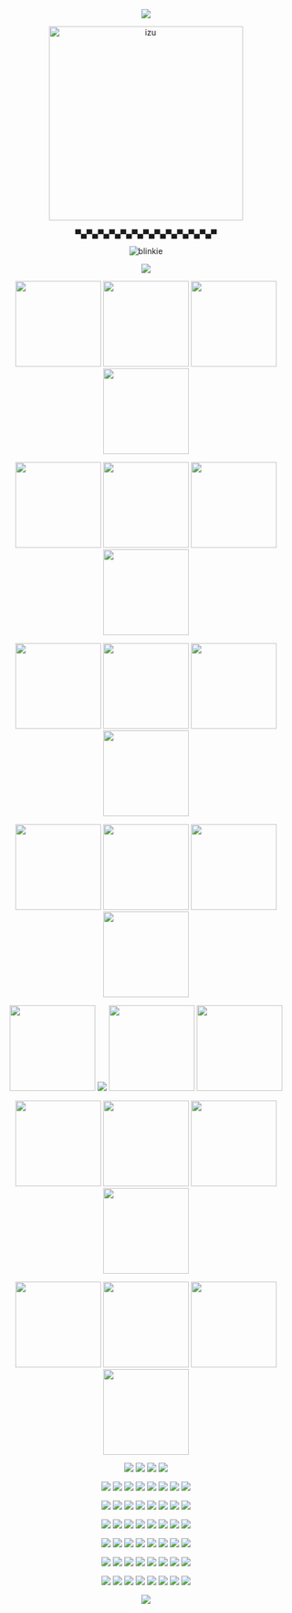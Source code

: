 <p align="center">
    <img width="" src="https://images-wixmp-ed30a86b8c4ca887773594c2.wixmp.com/f/9c3e2b5f-fd8a-4fab-9442-21db53a8af6b/d6ekdb0-e41eb85f-0870-4987-9a58-cc438907a0d0.png?token=eyJ0eXAiOiJKV1QiLCJhbGciOiJIUzI1NiJ9.eyJzdWIiOiJ1cm46YXBwOjdlMGQxODg5ODIyNjQzNzNhNWYwZDQxNWVhMGQyNmUwIiwiaXNzIjoidXJuOmFwcDo3ZTBkMTg4OTgyMjY0MzczYTVmMGQ0MTVlYTBkMjZlMCIsIm9iaiI6W1t7InBhdGgiOiJcL2ZcLzljM2UyYjVmLWZkOGEtNGZhYi05NDQyLTIxZGI1M2E4YWY2YlwvZDZla2RiMC1lNDFlYjg1Zi0wODcwLTQ5ODctOWE1OC1jYzQzODkwN2EwZDAucG5nIn1dXSwiYXVkIjpbInVybjpzZXJ2aWNlOmZpbGUuZG93bmxvYWQiXX0.l5jyaU5sDUd1oIe0GFwmcGtdJ-o3qldjRejYLUIYY1M">
</p>
<p align="center">
    <img width="340" src="https://images-wixmp-ed30a86b8c4ca887773594c2.wixmp.com/f/71fbb00b-be92-4757-8791-0aaae3cc055d/deg64ph-f155d651-3b00-41e2-94c1-778c30fe4e84.png?token=eyJ0eXAiOiJKV1QiLCJhbGciOiJIUzI1NiJ9.eyJzdWIiOiJ1cm46YXBwOjdlMGQxODg5ODIyNjQzNzNhNWYwZDQxNWVhMGQyNmUwIiwiaXNzIjoidXJuOmFwcDo3ZTBkMTg4OTgyMjY0MzczYTVmMGQ0MTVlYTBkMjZlMCIsIm9iaiI6W1t7InBhdGgiOiJcL2ZcLzcxZmJiMDBiLWJlOTItNDc1Ny04NzkxLTBhYWFlM2NjMDU1ZFwvZGVnNjRwaC1mMTU1ZDY1MS0zYjAwLTQxZTItOTRjMS03NzhjMzBmZTRlODQucG5nIn1dXSwiYXVkIjpbInVybjpzZXJ2aWNlOmZpbGUuZG93bmxvYWQiXX0.cenibuaHcnEn1QyqGCKR84BPrfkkSe-2Hr8Ylll-PYk" alt="izu">
</p>
<p align="center">
 ▀▄▀▄▀▄▀▄▀▄▀▄▀▄▀▄▀▄▀▄▀▄▀▄▀
 </p>
<p align="center">
    <img width="" src="https://images-wixmp-ed30a86b8c4ca887773594c2.wixmp.com/f/65c61b78-1886-4f6e-bf9d-c1e26cdde70a/dd9wyyd-cbad0978-c2ea-4f57-8eb9-9e3e4472ad6d.gif?token=eyJ0eXAiOiJKV1QiLCJhbGciOiJIUzI1NiJ9.eyJzdWIiOiJ1cm46YXBwOjdlMGQxODg5ODIyNjQzNzNhNWYwZDQxNWVhMGQyNmUwIiwiaXNzIjoidXJuOmFwcDo3ZTBkMTg4OTgyMjY0MzczYTVmMGQ0MTVlYTBkMjZlMCIsIm9iaiI6W1t7InBhdGgiOiJcL2ZcLzY1YzYxYjc4LTE4ODYtNGY2ZS1iZjlkLWMxZTI2Y2RkZTcwYVwvZGQ5d3l5ZC1jYmFkMDk3OC1jMmVhLTRmNTctOGViOS05ZTNlNDQ3MmFkNmQuZ2lmIn1dXSwiYXVkIjpbInVybjpzZXJ2aWNlOmZpbGUuZG93bmxvYWQiXX0.VXv0d1e0uRUfuZ0G2p5e-kV4TzasuQvAqr9vMHkrhOc" alt="blinkie">
</p>
<p align="center">
    <img width="" src="https://images-wixmp-ed30a86b8c4ca887773594c2.wixmp.com/f/453a0a7f-bdb5-4f8e-8c33-65eadea41b0b/dbhkko7-01ce5f4a-1231-4ea4-a2b4-1bcfb77c84ac.gif?token=eyJ0eXAiOiJKV1QiLCJhbGciOiJIUzI1NiJ9.eyJpc3MiOiJ1cm46YXBwOjdlMGQxODg5ODIyNjQzNzNhNWYwZDQxNWVhMGQyNmUwIiwic3ViIjoidXJuOmFwcDo3ZTBkMTg4OTgyMjY0MzczYTVmMGQ0MTVlYTBkMjZlMCIsImF1ZCI6WyJ1cm46c2VydmljZTpmaWxlLmRvd25sb2FkIl0sIm9iaiI6W1t7InBhdGgiOiIvZi80NTNhMGE3Zi1iZGI1LTRmOGUtOGMzMy02NWVhZGVhNDFiMGIvZGJoa2tvNy0wMWNlNWY0YS0xMjMxLTRlYTQtYTJiNC0xYmNmYjc3Yzg0YWMuZ2lmIn1dXX0.h8s_BbobvUVLDxtHsXGcDmLPBaPR3QQcNhmETPJqJqI">
</p>
<p align="center">
    <img width="150" src="https://external-media.spacehey.net/media/sp9jZmMOHpU_lPbYtKg73ZverkW_TkA81k1iWMXEAOa0=/https://64.media.tumblr.com/b399b308630e261afdd0f489134618b4/0c467a53555948f8-4a/s250x400/f24ece03242a9c2e4924b734454ae5e7daf76589.gifv"> <img
width="150" src="https://external-media.spacehey.net/media/s_hNQdqNnRwky5GiSjUVgjTQVIdCesT2tF1zxZ8Jrxc0=/https://64.media.tumblr.com/98ed22f6aa19c597f6008d80e949b73a/cc0a9c08ab221bbf-4c/s250x400/81b4c9a852c82f14d737b5ce20c258201ea5d8a4.gifv">
    <img width="150" src="https://gifcity.carrd.co/assets/images/gallery23/d2798764.gif?v=26dffab5">
    <img width="150" src="https://gifcity.carrd.co/assets/images/gallery23/95fa12b0.gif?v=26dffab5">
</p>
<p align="center">
    <img width="150" src="https://gifcity.carrd.co/assets/images/gallery21/dd08a950.gif?v=26dffab5"> <img width="150" src="https://gifcity.carrd.co/assets/images/gallery190/01de4111.gif?v=26dffab5">
    <img width="150" src="https://gifcity.carrd.co/assets/images/gallery14/9abd604f.gif?v=26dffab5">
    <img width="150" src="https://gifcity.carrd.co/assets/images/gallery17/a4665e14.gif?v=26dffab5">
</p>
<p align="center">
    <img width="150" src="https://gifcity.carrd.co/assets/images/gallery20/d9c6c78a.gif?v=26dffab5"> <img width="150" src="https://external-media.spacehey.net/media/swBNlD1_vNSBBNtxJC2ro11o_faFkeDvVSkBpbdbYnGs=/https://emocowboy.neocities.org/home/graphics/blinkies/killsyou.gif">
    <img width="150" src="https://gifcity.carrd.co/assets/images/gallery20/c7e9a924.gif?v=26dffab5">
    <img width="150" src="https://gifcity.carrd.co/assets/images/gallery14/a66d9c92.gif?v=26dffab5">
</p>
<p align="center">
    <img width="150" src="https://gifcity.carrd.co/assets/images/gallery14/c82ccf24.gif?v=26dffab5"> <img width="150" src="https://gifcity.carrd.co/assets/images/gallery17/d7b4a95c.gif?v=26dffab5">
    <img width="150" src="https://external-media.spacehey.net/media/s7wmSgyFrYgQEoAgHVoLu19fQVx9NlgPz29xq6cza-n4=/https://64.media.tumblr.com/6128568fbf501ab396beef09fb63d72b/1a51f3b586d6506c-23/s250x400/93815c32b3cdc0cbf546bbcc21e71313905ea916.gifv">
    <img width="150" src="https://blinki.es/blinkies/animal/horses-make-me-smile.gif">
</p>
<p align="center">
    <img width="150" src="https://collection.ju.mp/assets/images/gallery02/2fc6c9c3.gif?v=0236594d"> <img src="https://collection.ju.mp/assets/images/gallery09/7090ef99.gif?v=0236594d">
    <img width="150" src="https://external-media.spacehey.net/media/sh94FJnksg1udVtGtv1ahKkCsygux7nLjVeNNt1t5aFI=/https://emocowboy.neocities.org/home/graphics/blinkies/poppunklover.gif">
    <img width="150" src="https://media.tenor.com/MMNWAy_roJwAAAAM/lgbtqia-blinkie.gif">
</p>
<p align="center">
    <img width="150" src="https://external-media.spacehey.net/media/saNRn_xCjCCHTW5zIDBvfEkj84ur1RyXQydR-hfGkiP0=/https://emocowboy.neocities.org/home/graphics/blinkies/dvdcrazy.gif"> <img width="150" src="https://gifcity.carrd.co/assets/images/gallery21/2edf8f81.gif?v=26dffab5">
    <img width="150" src="https://external-media.spacehey.net/media/sSOfWl9jjwZChDIjspuhqTCa9RovQ00HklMzTBGyW8-4=/https://emocowboy.neocities.org/home/graphics/blinkies/antisocial.gif">
    <img width="150" src="https://plasticdino.neocities.org/blinkie/bitten.gif">
</p>
<p align="center">
    <img width="150" src="https://external-media.spacehey.net/media/sha2BRSGSV600NRn4N7I3mUtnjWnJ4kWpPnnuWQev5r8=/https://64.media.tumblr.com/f8ea906bb33a996fa1f05fa0f93cd081/d56c245a3d5af36d-3b/s640x960/c54308971930983a5c26529ba982205fe72d7b83.gifv"> <img width="150" src="https://external-media.spacehey.net/media/spgmlHuBggB0v3GNz3xkyE2rJXql471tVXiB1g_uE6O8=/https://64.media.tumblr.com/b2a7e557ede0152b4e3474c9e8a64258/0b03cbf48f56038c-d2/s250x400/b89cdc0d69112cca326e13b6c6e027ef8d547efa.gif">
    <img width="150" src="https://adriansblinkiecollection.neocities.org/e31.gif">
    <img width="150" src="https://adriansblinkiecollection.neocities.org/e12.gif">
</p>

<p align="center">
    <img width="" src="https://images-wixmp-ed30a86b8c4ca887773594c2.wixmp.com/f/b79f1b32-da03-40e5-80de-10584aeb92f2/dbi0vut-ae2be18c-76af-43ea-b5e4-4360203a86f1.gif?token=eyJ0eXAiOiJKV1QiLCJhbGciOiJIUzI1NiJ9.eyJzdWIiOiJ1cm46YXBwOjdlMGQxODg5ODIyNjQzNzNhNWYwZDQxNWVhMGQyNmUwIiwiaXNzIjoidXJuOmFwcDo3ZTBkMTg4OTgyMjY0MzczYTVmMGQ0MTVlYTBkMjZlMCIsIm9iaiI6W1t7InBhdGgiOiJcL2ZcL2I3OWYxYjMyLWRhMDMtNDBlNS04MGRlLTEwNTg0YWViOTJmMlwvZGJpMHZ1dC1hZTJiZTE4Yy03NmFmLTQzZWEtYjVlNC00MzYwMjAzYTg2ZjEuZ2lmIn1dXSwiYXVkIjpbInVybjpzZXJ2aWNlOmZpbGUuZG93bmxvYWQiXX0.KsiRmBnnTts5aL1inmLrcF1wkrHVxtRCQ2d777Qg4L0"> <img width="" src="https://images-wixmp-ed30a86b8c4ca887773594c2.wixmp.com/f/98872525-de9f-48a2-a612-1d805a3b78f3/dbs77ta-6956a83b-bdb7-4b3a-8409-da7a4665590d.gif?token=eyJ0eXAiOiJKV1QiLCJhbGciOiJIUzI1NiJ9.eyJzdWIiOiJ1cm46YXBwOjdlMGQxODg5ODIyNjQzNzNhNWYwZDQxNWVhMGQyNmUwIiwiaXNzIjoidXJuOmFwcDo3ZTBkMTg4OTgyMjY0MzczYTVmMGQ0MTVlYTBkMjZlMCIsIm9iaiI6W1t7InBhdGgiOiJcL2ZcLzk4ODcyNTI1LWRlOWYtNDhhMi1hNjEyLTFkODA1YTNiNzhmM1wvZGJzNzd0YS02OTU2YTgzYi1iZGI3LTRiM2EtODQwOS1kYTdhNDY2NTU5MGQuZ2lmIn1dXSwiYXVkIjpbInVybjpzZXJ2aWNlOmZpbGUuZG93bmxvYWQiXX0.0t9E_KMKr9PNY5Fg2dBF8A5bnnbg0XLvljsmbdOPsW8">
    <img width="" src="https://images-wixmp-ed30a86b8c4ca887773594c2.wixmp.com/f/10642ee4-cd9a-47d8-ac83-d2a0f3c15882/dalkd19-9dcd95b7-785f-42eb-8822-080ad62eaa9d.gif?token=eyJ0eXAiOiJKV1QiLCJhbGciOiJIUzI1NiJ9.eyJzdWIiOiJ1cm46YXBwOjdlMGQxODg5ODIyNjQzNzNhNWYwZDQxNWVhMGQyNmUwIiwiaXNzIjoidXJuOmFwcDo3ZTBkMTg4OTgyMjY0MzczYTVmMGQ0MTVlYTBkMjZlMCIsIm9iaiI6W1t7InBhdGgiOiJcL2ZcLzEwNjQyZWU0LWNkOWEtNDdkOC1hYzgzLWQyYTBmM2MxNTg4MlwvZGFsa2QxOS05ZGNkOTViNy03ODVmLTQyZWItODgyMi0wODBhZDYyZWFhOWQuZ2lmIn1dXSwiYXVkIjpbInVybjpzZXJ2aWNlOmZpbGUuZG93bmxvYWQiXX0.5g0ny56TArS5eaTcc-PLG7cNwdcbdHBMF65b9DZxDtI">
    <img width="" src="https://images-wixmp-ed30a86b8c4ca887773594c2.wixmp.com/f/c8268b29-51ba-484f-a0c6-4e35e8837eb0/dceyhny-f9d40134-799b-4783-9298-3692e296d989.gif?token=eyJ0eXAiOiJKV1QiLCJhbGciOiJIUzI1NiJ9.eyJzdWIiOiJ1cm46YXBwOjdlMGQxODg5ODIyNjQzNzNhNWYwZDQxNWVhMGQyNmUwIiwiaXNzIjoidXJuOmFwcDo3ZTBkMTg4OTgyMjY0MzczYTVmMGQ0MTVlYTBkMjZlMCIsIm9iaiI6W1t7InBhdGgiOiJcL2ZcL2M4MjY4YjI5LTUxYmEtNDg0Zi1hMGM2LTRlMzVlODgzN2ViMFwvZGNleWhueS1mOWQ0MDEzNC03OTliLTQ3ODMtOTI5OC0zNjkyZTI5NmQ5ODkuZ2lmIn1dXSwiYXVkIjpbInVybjpzZXJ2aWNlOmZpbGUuZG93bmxvYWQiXX0.xQa4WJ2By4T7ut-7M8xfRh3ucv-dsKVOz_oZoLNjJDo">
</p>
<p align="center">
    <img width="" src="https://images-wixmp-ed30a86b8c4ca887773594c2.wixmp.com/f/7c3556f3-fba5-4b16-a763-0f5de4089709/d7vvdxg-b2c449cd-8847-4dd2-8a25-ec4d1451f512.gif?token=eyJ0eXAiOiJKV1QiLCJhbGciOiJIUzI1NiJ9.eyJzdWIiOiJ1cm46YXBwOjdlMGQxODg5ODIyNjQzNzNhNWYwZDQxNWVhMGQyNmUwIiwiaXNzIjoidXJuOmFwcDo3ZTBkMTg4OTgyMjY0MzczYTVmMGQ0MTVlYTBkMjZlMCIsIm9iaiI6W1t7InBhdGgiOiJcL2ZcLzdjMzU1NmYzLWZiYTUtNGIxNi1hNzYzLTBmNWRlNDA4OTcwOVwvZDd2dmR4Zy1iMmM0NDljZC04ODQ3LTRkZDItOGEyNS1lYzRkMTQ1MWY1MTIuZ2lmIn1dXSwiYXVkIjpbInVybjpzZXJ2aWNlOmZpbGUuZG93bmxvYWQiXX0.gwSkiC9ShTZxe4OY3_5upg--7jGBBIkBBkz8ErcJggA"> <img width="" src="https://external-media.spacehey.net/media/sKHL-t8DWA0gTo9fO_qO_82mINF4EVyCO_pUU3qdm9QM=/https://64.media.tumblr.com/64560c5775aac823eee67b66f4095dc3/11991265bf6769a9-af/s100x200/c21651b263e1480da0e9b92cd01cf1eca2e033ca.gifv">
    <img width="" src="https://images-wixmp-ed30a86b8c4ca887773594c2.wixmp.com/f/aa4abaab-106d-4578-b5a3-71095a9463da/d2q4tka-1811dbeb-3986-42c9-8244-acaf735d7b50.gif?token=eyJ0eXAiOiJKV1QiLCJhbGciOiJIUzI1NiJ9.eyJzdWIiOiJ1cm46YXBwOjdlMGQxODg5ODIyNjQzNzNhNWYwZDQxNWVhMGQyNmUwIiwiaXNzIjoidXJuOmFwcDo3ZTBkMTg4OTgyMjY0MzczYTVmMGQ0MTVlYTBkMjZlMCIsIm9iaiI6W1t7InBhdGgiOiJcL2ZcL2FhNGFiYWFiLTEwNmQtNDU3OC1iNWEzLTcxMDk1YTk0NjNkYVwvZDJxNHRrYS0xODExZGJlYi0zOTg2LTQyYzktODI0NC1hY2FmNzM1ZDdiNTAuZ2lmIn1dXSwiYXVkIjpbInVybjpzZXJ2aWNlOmZpbGUuZG93bmxvYWQiXX0.nR40q62s_qjKl4p1GAQmfkEl7hBRO_YYQzCaH8UbMQI">
    <img width="" src="https://images-wixmp-ed30a86b8c4ca887773594c2.wixmp.com/f/bea6eabd-2cc8-418e-80ff-b9220ac57444/dfkc3ej-454d9f74-f5f5-4b0a-b285-172f55214358.gif?token=eyJ0eXAiOiJKV1QiLCJhbGciOiJIUzI1NiJ9.eyJzdWIiOiJ1cm46YXBwOjdlMGQxODg5ODIyNjQzNzNhNWYwZDQxNWVhMGQyNmUwIiwiaXNzIjoidXJuOmFwcDo3ZTBkMTg4OTgyMjY0MzczYTVmMGQ0MTVlYTBkMjZlMCIsIm9iaiI6W1t7InBhdGgiOiJcL2ZcL2JlYTZlYWJkLTJjYzgtNDE4ZS04MGZmLWI5MjIwYWM1NzQ0NFwvZGZrYzNlai00NTRkOWY3NC1mNWY1LTRiMGEtYjI4NS0xNzJmNTUyMTQzNTguZ2lmIn1dXSwiYXVkIjpbInVybjpzZXJ2aWNlOmZpbGUuZG93bmxvYWQiXX0.Lu_MroLYLoqE120a6XLMVlwocFE5JdRBdWvvcdMLFv8">
    <img width="" src="https://images-wixmp-ed30a86b8c4ca887773594c2.wixmp.com/f/a2e27211-7f97-43cf-ae6a-85c43407ed07/d429vjr-4f693cf4-c100-4bb2-9d16-fd1f118cfdbd.png?token=eyJ0eXAiOiJKV1QiLCJhbGciOiJIUzI1NiJ9.eyJzdWIiOiJ1cm46YXBwOjdlMGQxODg5ODIyNjQzNzNhNWYwZDQxNWVhMGQyNmUwIiwiaXNzIjoidXJuOmFwcDo3ZTBkMTg4OTgyMjY0MzczYTVmMGQ0MTVlYTBkMjZlMCIsIm9iaiI6W1t7InBhdGgiOiJcL2ZcL2EyZTI3MjExLTdmOTctNDNjZi1hZTZhLTg1YzQzNDA3ZWQwN1wvZDQyOXZqci00ZjY5M2NmNC1jMTAwLTRiYjItOWQxNi1mZDFmMTE4Y2ZkYmQucG5nIn1dXSwiYXVkIjpbInVybjpzZXJ2aWNlOmZpbGUuZG93bmxvYWQiXX0.9POn1MyEAzzuo058QEIPlRFNMz0LXhFOgmEwv1VUIbY"> <img width="" src="https://external-media.spacehey.net/media/sS4U-rwv6TeWap33jETPwj65dVRdxTnK91M3euLKs4Jw=/https://64.media.tumblr.com/35d0a6fd8dc041d0eb175a5a9158a54d/f507668980126f4a-93/s100x200/26ee6ec5b0da5299baa3b2263066a86049e8db89.pnj">
    <img width="" src="https://images-wixmp-ed30a86b8c4ca887773594c2.wixmp.com/f/23be11ba-fbce-4fc6-8af0-c8fbd7b3cebf/d35z2uw-a596d99b-89ff-4cee-a13e-25784c0832a9.png?token=eyJ0eXAiOiJKV1QiLCJhbGciOiJIUzI1NiJ9.eyJzdWIiOiJ1cm46YXBwOjdlMGQxODg5ODIyNjQzNzNhNWYwZDQxNWVhMGQyNmUwIiwiaXNzIjoidXJuOmFwcDo3ZTBkMTg4OTgyMjY0MzczYTVmMGQ0MTVlYTBkMjZlMCIsIm9iaiI6W1t7InBhdGgiOiJcL2ZcLzIzYmUxMWJhLWZiY2UtNGZjNi04YWYwLWM4ZmJkN2IzY2ViZlwvZDM1ejJ1dy1hNTk2ZDk5Yi04OWZmLTRjZWUtYTEzZS0yNTc4NGMwODMyYTkucG5nIn1dXSwiYXVkIjpbInVybjpzZXJ2aWNlOmZpbGUuZG93bmxvYWQiXX0.ozGhO14-LYQJNvTBaMPfJ_Ig245K571CpA_7PsgoTM0">
    <img width="" src="https://images-wixmp-ed30a86b8c4ca887773594c2.wixmp.com/f/86ab692e-1ece-4de1-9f61-29468dc6b2d0/d5obtiv-6c7dd52b-fb96-4237-89fc-a914ae12ffcc.png/v1/fill/w_101,h_57,q_80,strp/south_park_stick_of_truth_stamp_by_sh0ki_d5obtiv-fullview.jpg?token=eyJ0eXAiOiJKV1QiLCJhbGciOiJIUzI1NiJ9.eyJzdWIiOiJ1cm46YXBwOjdlMGQxODg5ODIyNjQzNzNhNWYwZDQxNWVhMGQyNmUwIiwiaXNzIjoidXJuOmFwcDo3ZTBkMTg4OTgyMjY0MzczYTVmMGQ0MTVlYTBkMjZlMCIsIm9iaiI6W1t7ImhlaWdodCI6Ijw9NTciLCJwYXRoIjoiXC9mXC84NmFiNjkyZS0xZWNlLTRkZTEtOWY2MS0yOTQ2OGRjNmIyZDBcL2Q1b2J0aXYtNmM3ZGQ1MmItZmI5Ni00MjM3LTg5ZmMtYTkxNGFlMTJmZmNjLnBuZyIsIndpZHRoIjoiPD0xMDEifV1dLCJhdWQiOlsidXJuOnNlcnZpY2U6aW1hZ2Uub3BlcmF0aW9ucyJdfQ.pJrRYwNPQFpRWYua3ac3bSJvlEelhK1EJ86hwoNhZvw">
</p>
<p align="center">
    <img width="" src="https://images-wixmp-ed30a86b8c4ca887773594c2.wixmp.com/f/dfb7607f-ce5e-425b-adc6-7e525bde6824/dcql3pf-2a74e322-7078-4f48-b7ea-a2733d921267.gif?token=eyJ0eXAiOiJKV1QiLCJhbGciOiJIUzI1NiJ9.eyJzdWIiOiJ1cm46YXBwOjdlMGQxODg5ODIyNjQzNzNhNWYwZDQxNWVhMGQyNmUwIiwiaXNzIjoidXJuOmFwcDo3ZTBkMTg4OTgyMjY0MzczYTVmMGQ0MTVlYTBkMjZlMCIsIm9iaiI6W1t7InBhdGgiOiJcL2ZcL2RmYjc2MDdmLWNlNWUtNDI1Yi1hZGM2LTdlNTI1YmRlNjgyNFwvZGNxbDNwZi0yYTc0ZTMyMi03MDc4LTRmNDgtYjdlYS1hMjczM2Q5MjEyNjcuZ2lmIn1dXSwiYXVkIjpbInVybjpzZXJ2aWNlOmZpbGUuZG93bmxvYWQiXX0.Crqw2wdvgeYPIowFs9AkL2tI5ax95i1lP7FqnI1D4Wo"> <img width="" src="https://images-wixmp-ed30a86b8c4ca887773594c2.wixmp.com/f/739c463a-177c-4dcb-beb4-77e6e50d29ef/ddg4vv0-2cf8cdf5-a577-4714-aa6c-15aff0cad184.png/v1/fill/w_99,h_57,q_80,strp/the_isle_love_stamp_by_dionette_ddg4vv0-fullview.jpg?token=eyJ0eXAiOiJKV1QiLCJhbGciOiJIUzI1NiJ9.eyJzdWIiOiJ1cm46YXBwOjdlMGQxODg5ODIyNjQzNzNhNWYwZDQxNWVhMGQyNmUwIiwiaXNzIjoidXJuOmFwcDo3ZTBkMTg4OTgyMjY0MzczYTVmMGQ0MTVlYTBkMjZlMCIsIm9iaiI6W1t7ImhlaWdodCI6Ijw9NTciLCJwYXRoIjoiXC9mXC83MzljNDYzYS0xNzdjLTRkY2ItYmViNC03N2U2ZTUwZDI5ZWZcL2RkZzR2djAtMmNmOGNkZjUtYTU3Ny00NzE0LWFhNmMtMTVhZmYwY2FkMTg0LnBuZyIsIndpZHRoIjoiPD05OSJ9XV0sImF1ZCI6WyJ1cm46c2VydmljZTppbWFnZS5vcGVyYXRpb25zIl19.17bPwbtyFRC9sVE_Z0hx-Tl1UwUSee6xY0eK0Wb-dAk">
    <img width="" src="https://images-wixmp-ed30a86b8c4ca887773594c2.wixmp.com/f/16c85c5d-5e0c-4930-a3af-a015ce6d2dcc/dd1v83r-575259a7-7f44-4a2b-b925-fefab9650df9.png?token=eyJ0eXAiOiJKV1QiLCJhbGciOiJIUzI1NiJ9.eyJzdWIiOiJ1cm46YXBwOjdlMGQxODg5ODIyNjQzNzNhNWYwZDQxNWVhMGQyNmUwIiwiaXNzIjoidXJuOmFwcDo3ZTBkMTg4OTgyMjY0MzczYTVmMGQ0MTVlYTBkMjZlMCIsIm9iaiI6W1t7InBhdGgiOiJcL2ZcLzE2Yzg1YzVkLTVlMGMtNDkzMC1hM2FmLWEwMTVjZTZkMmRjY1wvZGQxdjgzci01NzUyNTlhNy03ZjQ0LTRhMmItYjkyNS1mZWZhYjk2NTBkZjkucG5nIn1dXSwiYXVkIjpbInVybjpzZXJ2aWNlOmZpbGUuZG93bmxvYWQiXX0.Cc9d__NfEB-Yigd6DYv6g4fa1XcTz6VFAxuZjZDnENM">
    <img width="" src="https://images-wixmp-ed30a86b8c4ca887773594c2.wixmp.com/f/8467d703-a4ec-46f5-b912-547dcc1098e4/d81j9pv-fea765e0-a402-405c-afe0-68d656b2f8e8.gif?token=eyJ0eXAiOiJKV1QiLCJhbGciOiJIUzI1NiJ9.eyJzdWIiOiJ1cm46YXBwOjdlMGQxODg5ODIyNjQzNzNhNWYwZDQxNWVhMGQyNmUwIiwiaXNzIjoidXJuOmFwcDo3ZTBkMTg4OTgyMjY0MzczYTVmMGQ0MTVlYTBkMjZlMCIsIm9iaiI6W1t7InBhdGgiOiJcL2ZcLzg0NjdkNzAzLWE0ZWMtNDZmNS1iOTEyLTU0N2RjYzEwOThlNFwvZDgxajlwdi1mZWE3NjVlMC1hNDAyLTQwNWMtYWZlMC02OGQ2NTZiMmY4ZTguZ2lmIn1dXSwiYXVkIjpbInVybjpzZXJ2aWNlOmZpbGUuZG93bmxvYWQiXX0.37hgiKOuasH2qXa0XXhhORpVAOeYJqd3GXxMoQz1_Pg">
    <img width="" src="https://external-media.spacehey.net/media/s323DtKr5sNL2RgpsZ8x5KeqyCMABndhsCvlnkbkChNg=/https://images-wixmp-ed30a86b8c4ca887773594c2.wixmp.com/f/e0b22fa2-60af-40df-ad63-751d66b97a8a/d9mygjd-dc6d8eb7-bc76-4f7e-a5c5-cbba5d09fab8.gif?token=eyJ0eXAiOiJKV1QiLCJhbGciOiJIUzI1NiJ9.eyJzdWIiOiJ1cm46YXBwOjdlMGQxODg5ODIyNjQzNzNhNWYwZDQxNWVhMGQyNmUwIiwiaXNzIjoidXJuOmFwcDo3ZTBkMTg4OTgyMjY0MzczYTVmMGQ0MTVlYTBkMjZlMCIsIm9iaiI6W1t7InBhdGgiOiJcL2ZcL2UwYjIyZmEyLTYwYWYtNDBkZi1hZDYzLTc1MWQ2NmI5N2E4YVwvZDlteWdqZC1kYzZkOGViNy1iYzc2LTRmN2UtYTVjNS1jYmJhNWQwOWZhYjguZ2lmIn1dXSwiYXVkIjpbInVybjpzZXJ2aWNlOmZpbGUuZG93bmxvYWQiXX0.rtFh3WfyOPaJki2kRGC85l_kFSHoNGnIld-SCWunXk4"> <img width="" src="https://images-wixmp-ed30a86b8c4ca887773594c2.wixmp.com/f/0244bae0-1632-4497-ab6f-7b93b6261430/d9vyw4l-8def6065-2f4d-4635-8c94-630ac74f8d36.png?token=eyJ0eXAiOiJKV1QiLCJhbGciOiJIUzI1NiJ9.eyJzdWIiOiJ1cm46YXBwOjdlMGQxODg5ODIyNjQzNzNhNWYwZDQxNWVhMGQyNmUwIiwiaXNzIjoidXJuOmFwcDo3ZTBkMTg4OTgyMjY0MzczYTVmMGQ0MTVlYTBkMjZlMCIsIm9iaiI6W1t7InBhdGgiOiJcL2ZcLzAyNDRiYWUwLTE2MzItNDQ5Ny1hYjZmLTdiOTNiNjI2MTQzMFwvZDl2eXc0bC04ZGVmNjA2NS0yZjRkLTQ2MzUtOGM5NC02MzBhYzc0ZjhkMzYucG5nIn1dXSwiYXVkIjpbInVybjpzZXJ2aWNlOmZpbGUuZG93bmxvYWQiXX0._D8TpYFhX3fKkyHzzUIZ0xtztr9B55Z-FC90GpNWUsQ">
    <img width="" src="https://images-wixmp-ed30a86b8c4ca887773594c2.wixmp.com/f/b6b32f43-2068-4c1e-b997-af16d761296e/d9g7d71-03d158c2-c3d5-4b00-a90e-dd0ee6772ca5.gif?token=eyJ0eXAiOiJKV1QiLCJhbGciOiJIUzI1NiJ9.eyJzdWIiOiJ1cm46YXBwOjdlMGQxODg5ODIyNjQzNzNhNWYwZDQxNWVhMGQyNmUwIiwiaXNzIjoidXJuOmFwcDo3ZTBkMTg4OTgyMjY0MzczYTVmMGQ0MTVlYTBkMjZlMCIsIm9iaiI6W1t7InBhdGgiOiJcL2ZcL2I2YjMyZjQzLTIwNjgtNGMxZS1iOTk3LWFmMTZkNzYxMjk2ZVwvZDlnN2Q3MS0wM2QxNThjMi1jM2Q1LTRiMDAtYTkwZS1kZDBlZTY3NzJjYTUuZ2lmIn1dXSwiYXVkIjpbInVybjpzZXJ2aWNlOmZpbGUuZG93bmxvYWQiXX0.RQib0AS7J1jeNTN5k19KTbp501wBpUu1cTcBtUZCiPs">
    <img width="" src="https://external-media.spacehey.net/media/sg2jeEHL0KRxa85FVMEgjyDcogFC4tc0MOQPwmhpFVhs=/https://64.media.tumblr.com/c52d4b22298cec6564e1cc32df558329/af8ec39b7203d313-d5/s100x200/a30e63f982c7cff01a17ddcd143a0c62d4bebb87.gifv">
</p>
<p align="center">
    <img width="" src="https://external-media.spacehey.net/media/s7uE0xAKgxG4IgFrvD7XmATzJpICFOGj7OUeMOHspwec=/https://64.media.tumblr.com/681873f6163bb248ee6078b312a6f13e/3017cecd1b121b5d-f6/s100x200/4732a47e43729a735cc363856e4e7a11266d165d.gifv"> <img width="" src="https://external-media.spacehey.net/media/sNKpY4uEZM3AbichYXyEGxbT2og-SlNrCZglM6IQ1yvY=/https://images-wixmp-ed30a86b8c4ca887773594c2.wixmp.com/f/e79415c0-a34f-4c80-9308-18507a006b0d/d6f63dl-a61808af-f989-4b08-a2b9-4168d9b80bdc.gif?token=eyJ0eXAiOiJKV1QiLCJhbGciOiJIUzI1NiJ9.eyJzdWIiOiJ1cm46YXBwOjdlMGQxODg5ODIyNjQzNzNhNWYwZDQxNWVhMGQyNmUwIiwiaXNzIjoidXJuOmFwcDo3ZTBkMTg4OTgyMjY0MzczYTVmMGQ0MTVlYTBkMjZlMCIsIm9iaiI6W1t7InBhdGgiOiJcL2ZcL2U3OTQxNWMwLWEzNGYtNGM4MC05MzA4LTE4NTA3YTAwNmIwZFwvZDZmNjNkbC1hNjE4MDhhZi1mOTg5LTRiMDgtYTJiOS00MTY4ZDliODBiZGMuZ2lmIn1dXSwiYXVkIjpbInVybjpzZXJ2aWNlOmZpbGUuZG93bmxvYWQiXX0.ikB8Vpk5B67lrAho4bjlGrUFZuOY-HdEt1xFA9pD6HU">
    <img width="" src="https://external-media.spacehey.net/media/sDZtygCMRguj25HILpHFg50k6cMEZv7rkR6i8aV4bUY0=/https://64.media.tumblr.com/4173b08bf298524e8118556b923d92b0/3017cecd1b121b5d-a4/s100x200/c80a9ab8bb8e27c43566151e20588708b60d9169.gifv">
    <img width="" src="https://external-media.spacehey.net/media/sroIGs39zui9NcrtPuBAQNz5fBVgnTyjTDkVBoaWKwH0=/https://64.media.tumblr.com/0360d02830d7026f156cbf8573875d25/3017cecd1b121b5d-37/s100x200/93b24570395007741dabe378e94aa76e983f4bb9.gifv">
    <img width="" src="https://external-media.spacehey.net/media/sZRzaw119OjE_mp7j2j0zdcKu2zC_eLV9WQPoBGkUzW0=/https://images-wixmp-ed30a86b8c4ca887773594c2.wixmp.com/f/b085cd7e-97b7-482f-953b-4a3fd655abff/d9cxl1e-a3453229-c4aa-4c1e-a397-b70734f1cf01.gif?token=eyJ0eXAiOiJKV1QiLCJhbGciOiJIUzI1NiJ9.eyJzdWIiOiJ1cm46YXBwOjdlMGQxODg5ODIyNjQzNzNhNWYwZDQxNWVhMGQyNmUwIiwiaXNzIjoidXJuOmFwcDo3ZTBkMTg4OTgyMjY0MzczYTVmMGQ0MTVlYTBkMjZlMCIsIm9iaiI6W1t7InBhdGgiOiJcL2ZcL2IwODVjZDdlLTk3YjctNDgyZi05NTNiLTRhM2ZkNjU1YWJmZlwvZDljeGwxZS1hMzQ1MzIyOS1jNGFhLTRjMWUtYTM5Ny1iNzA3MzRmMWNmMDEuZ2lmIn1dXSwiYXVkIjpbInVybjpzZXJ2aWNlOmZpbGUuZG93bmxvYWQiXX0.tJkqe3QSBWfeULJy6H9Es4586GILSU6FvVFvYC3e8YM"> <img width="" src="https://external-media.spacehey.net/media/saOgTCe0lo1YqF2FVkduc42XExQoeNJtj7aCU5ajETZQ=/https://images-wixmp-ed30a86b8c4ca887773594c2.wixmp.com/f/cae89c69-5ef3-4223-9224-500e3bd3867c/d9cnzgr-d6b5fb85-281d-4395-815b-7aa88bc61d42.png/v1/fill/w_99,h_56/anti_humanized_bill_cipher_by_sweetie_pinkie_d9cnzgr-fullview.png?token=eyJ0eXAiOiJKV1QiLCJhbGciOiJIUzI1NiJ9.eyJzdWIiOiJ1cm46YXBwOjdlMGQxODg5ODIyNjQzNzNhNWYwZDQxNWVhMGQyNmUwIiwiaXNzIjoidXJuOmFwcDo3ZTBkMTg4OTgyMjY0MzczYTVmMGQ0MTVlYTBkMjZlMCIsIm9iaiI6W1t7ImhlaWdodCI6Ijw9NTYiLCJwYXRoIjoiXC9mXC9jYWU4OWM2OS01ZWYzLTQyMjMtOTIyNC01MDBlM2JkMzg2N2NcL2Q5Y256Z3ItZDZiNWZiODUtMjgxZC00Mzk1LTgxNWItN2FhODhiYzYxZDQyLnBuZyIsIndpZHRoIjoiPD05OSJ9XV0sImF1ZCI6WyJ1cm46c2VydmljZTppbWFnZS5vcGVyYXRpb25zIl19.saK2b_86njUgbRccQpxQas9V_OsA8dodCQYEVwy-ZEo">
    <img width="" src="https://external-media.spacehey.net/media/snhHAavx6Nyp5ZjL0KALsXUpUcWBhsOJFoBY86YIFWu8=/https://images-wixmp-ed30a86b8c4ca887773594c2.wixmp.com/f/823ae485-290d-4433-9188-10b70ec50f1f/d8eys2n-ca72abbf-46fd-4570-b360-7dd67c187b25.png/v1/fill/w_99,h_56/bill_cipher_stamp_by_stormeater_d8eys2n-fullview.png?token=eyJ0eXAiOiJKV1QiLCJhbGciOiJIUzI1NiJ9.eyJzdWIiOiJ1cm46YXBwOjdlMGQxODg5ODIyNjQzNzNhNWYwZDQxNWVhMGQyNmUwIiwiaXNzIjoidXJuOmFwcDo3ZTBkMTg4OTgyMjY0MzczYTVmMGQ0MTVlYTBkMjZlMCIsIm9iaiI6W1t7ImhlaWdodCI6Ijw9NTYiLCJwYXRoIjoiXC9mXC84MjNhZTQ4NS0yOTBkLTQ0MzMtOTE4OC0xMGI3MGVjNTBmMWZcL2Q4ZXlzMm4tY2E3MmFiYmYtNDZmZC00NTcwLWIzNjAtN2RkNjdjMTg3YjI1LnBuZyIsIndpZHRoIjoiPD05OSJ9XV0sImF1ZCI6WyJ1cm46c2VydmljZTppbWFnZS5vcGVyYXRpb25zIl19.j0TF85z-r44ShGBiF_FuXQwCAQia4mS2xedaxYKEYWo">
    <img width="" src="https://external-media.spacehey.net/media/sZsQwL_LW5-kok8J2rQPTiL9Zt5h8UUTCWbGpmDEl2AA=/https://images-wixmp-ed30a86b8c4ca887773594c2.wixmp.com/f/85dc5751-5725-457a-8a67-0919190a6b91/dcjc5wf-e546a84c-fd75-4e4e-88a8-5552c8e0a570.gif?token=eyJ0eXAiOiJKV1QiLCJhbGciOiJIUzI1NiJ9.eyJzdWIiOiJ1cm46YXBwOjdlMGQxODg5ODIyNjQzNzNhNWYwZDQxNWVhMGQyNmUwIiwiaXNzIjoidXJuOmFwcDo3ZTBkMTg4OTgyMjY0MzczYTVmMGQ0MTVlYTBkMjZlMCIsIm9iaiI6W1t7InBhdGgiOiJcL2ZcLzg1ZGM1NzUxLTU3MjUtNDU3YS04YTY3LTA5MTkxOTBhNmI5MVwvZGNqYzV3Zi1lNTQ2YTg0Yy1mZDc1LTRlNGUtODhhOC01NTUyYzhlMGE1NzAuZ2lmIn1dXSwiYXVkIjpbInVybjpzZXJ2aWNlOmZpbGUuZG93bmxvYWQiXX0.130qgc0m966sUpBk2PZy5i_Xr8vPOjaxCHA0hJQ7goo">
</p>
<p align="center">
    <img width="" src="https://images-wixmp-ed30a86b8c4ca887773594c2.wixmp.com/f/8e86933a-0df3-4a83-9120-d8243957b617/d6zv3ar-2c3b53c5-2962-457d-aeb1-bb3a2ef0687a.gif?token=eyJ0eXAiOiJKV1QiLCJhbGciOiJIUzI1NiJ9.eyJzdWIiOiJ1cm46YXBwOjdlMGQxODg5ODIyNjQzNzNhNWYwZDQxNWVhMGQyNmUwIiwiaXNzIjoidXJuOmFwcDo3ZTBkMTg4OTgyMjY0MzczYTVmMGQ0MTVlYTBkMjZlMCIsIm9iaiI6W1t7InBhdGgiOiJcL2ZcLzhlODY5MzNhLTBkZjMtNGE4My05MTIwLWQ4MjQzOTU3YjYxN1wvZDZ6djNhci0yYzNiNTNjNS0yOTYyLTQ1N2QtYWViMS1iYjNhMmVmMDY4N2EuZ2lmIn1dXSwiYXVkIjpbInVybjpzZXJ2aWNlOmZpbGUuZG93bmxvYWQiXX0.Zt0Gz-9rpwhHfBhkSaYmI4aJ1yZ7pr8dr-zzDbWQ_GA"> <img width="" src="https://images-wixmp-ed30a86b8c4ca887773594c2.wixmp.com/f/8e86933a-0df3-4a83-9120-d8243957b617/d7pdma4-5c2367c2-c763-42f4-8055-508a2040a7b0.gif?token=eyJ0eXAiOiJKV1QiLCJhbGciOiJIUzI1NiJ9.eyJzdWIiOiJ1cm46YXBwOjdlMGQxODg5ODIyNjQzNzNhNWYwZDQxNWVhMGQyNmUwIiwiaXNzIjoidXJuOmFwcDo3ZTBkMTg4OTgyMjY0MzczYTVmMGQ0MTVlYTBkMjZlMCIsIm9iaiI6W1t7InBhdGgiOiJcL2ZcLzhlODY5MzNhLTBkZjMtNGE4My05MTIwLWQ4MjQzOTU3YjYxN1wvZDdwZG1hNC01YzIzNjdjMi1jNzYzLTQyZjQtODA1NS01MDhhMjA0MGE3YjAuZ2lmIn1dXSwiYXVkIjpbInVybjpzZXJ2aWNlOmZpbGUuZG93bmxvYWQiXX0.ujdY_6U39VXplShLNf9xvKzV1u9b7RYXGajdAzMqHfU">
    <img width="" src="https://images-wixmp-ed30a86b8c4ca887773594c2.wixmp.com/f/6186d12d-e3d1-4c2e-bbc6-3555bae24378/d7pn27e-a466426e-d11f-471b-9182-9db7a0864fe7.gif?token=eyJ0eXAiOiJKV1QiLCJhbGciOiJIUzI1NiJ9.eyJzdWIiOiJ1cm46YXBwOjdlMGQxODg5ODIyNjQzNzNhNWYwZDQxNWVhMGQyNmUwIiwiaXNzIjoidXJuOmFwcDo3ZTBkMTg4OTgyMjY0MzczYTVmMGQ0MTVlYTBkMjZlMCIsIm9iaiI6W1t7InBhdGgiOiJcL2ZcLzYxODZkMTJkLWUzZDEtNGMyZS1iYmM2LTM1NTViYWUyNDM3OFwvZDdwbjI3ZS1hNDY2NDI2ZS1kMTFmLTQ3MWItOTE4Mi05ZGI3YTA4NjRmZTcuZ2lmIn1dXSwiYXVkIjpbInVybjpzZXJ2aWNlOmZpbGUuZG93bmxvYWQiXX0.9ubaYHDmbWqyoTbk2IBrSsTGdOZc3zUbIukiFZ_DkuE">
    <img width="" src="https://external-media.spacehey.net/media/sl-HmUWCpi7QyvyeMbWeRZsTtJMhmVEG_M179dOmZmBA=/https://images-wixmp-ed30a86b8c4ca887773594c2.wixmp.com/f/6186d12d-e3d1-4c2e-bbc6-3555bae24378/d7pi045-83d3f8de-5aa9-47bd-8a73-f2d296ef5c45.gif?token=eyJ0eXAiOiJKV1QiLCJhbGciOiJIUzI1NiJ9.eyJzdWIiOiJ1cm46YXBwOjdlMGQxODg5ODIyNjQzNzNhNWYwZDQxNWVhMGQyNmUwIiwiaXNzIjoidXJuOmFwcDo3ZTBkMTg4OTgyMjY0MzczYTVmMGQ0MTVlYTBkMjZlMCIsIm9iaiI6W1t7InBhdGgiOiJcL2ZcLzYxODZkMTJkLWUzZDEtNGMyZS1iYmM2LTM1NTViYWUyNDM3OFwvZDdwaTA0NS04M2QzZjhkZS01YWE5LTQ3YmQtOGE3My1mMmQyOTZlZjVjNDUuZ2lmIn1dXSwiYXVkIjpbInVybjpzZXJ2aWNlOmZpbGUuZG93bmxvYWQiXX0.Uo7phK52WkxsQpLoE5nBXklgAnMa2JrlOnweW1zUI7I">
    <img width="" src="https://images-wixmp-ed30a86b8c4ca887773594c2.wixmp.com/f/6186d12d-e3d1-4c2e-bbc6-3555bae24378/d7p4zmo-871dbee0-2061-478e-a604-670db4437954.gif?token=eyJ0eXAiOiJKV1QiLCJhbGciOiJIUzI1NiJ9.eyJzdWIiOiJ1cm46YXBwOjdlMGQxODg5ODIyNjQzNzNhNWYwZDQxNWVhMGQyNmUwIiwiaXNzIjoidXJuOmFwcDo3ZTBkMTg4OTgyMjY0MzczYTVmMGQ0MTVlYTBkMjZlMCIsIm9iaiI6W1t7InBhdGgiOiJcL2ZcLzYxODZkMTJkLWUzZDEtNGMyZS1iYmM2LTM1NTViYWUyNDM3OFwvZDdwNHptby04NzFkYmVlMC0yMDYxLTQ3OGUtYTYwNC02NzBkYjQ0Mzc5NTQuZ2lmIn1dXSwiYXVkIjpbInVybjpzZXJ2aWNlOmZpbGUuZG93bmxvYWQiXX0.DVB2UbAMt1AciiinS08VcAr8r_Ikw9-h6K0m4CSrnuE"> <img width="" src="https://images-wixmp-ed30a86b8c4ca887773594c2.wixmp.com/f/2c855774-6f94-498e-a973-397929bec40b/d65jsp0-628e8d52-c4ea-4141-83b9-c2602835dcd3.gif?token=eyJ0eXAiOiJKV1QiLCJhbGciOiJIUzI1NiJ9.eyJzdWIiOiJ1cm46YXBwOjdlMGQxODg5ODIyNjQzNzNhNWYwZDQxNWVhMGQyNmUwIiwiaXNzIjoidXJuOmFwcDo3ZTBkMTg4OTgyMjY0MzczYTVmMGQ0MTVlYTBkMjZlMCIsIm9iaiI6W1t7InBhdGgiOiJcL2ZcLzJjODU1Nzc0LTZmOTQtNDk4ZS1hOTczLTM5NzkyOWJlYzQwYlwvZDY1anNwMC02MjhlOGQ1Mi1jNGVhLTQxNDEtODNiOS1jMjYwMjgzNWRjZDMuZ2lmIn1dXSwiYXVkIjpbInVybjpzZXJ2aWNlOmZpbGUuZG93bmxvYWQiXX0.1sw8TQCtkJmBFC9Cn7_YZ8RXcDe1764_6I1sImh87vM">
    <img width="" src="https://images-wixmp-ed30a86b8c4ca887773594c2.wixmp.com/f/be93560f-e4f7-42f6-80e6-64c923f09562/d2vxvtz-a65d191b-97ef-4b31-8005-69f82470b9d2.gif?token=eyJ0eXAiOiJKV1QiLCJhbGciOiJIUzI1NiJ9.eyJzdWIiOiJ1cm46YXBwOjdlMGQxODg5ODIyNjQzNzNhNWYwZDQxNWVhMGQyNmUwIiwiaXNzIjoidXJuOmFwcDo3ZTBkMTg4OTgyMjY0MzczYTVmMGQ0MTVlYTBkMjZlMCIsIm9iaiI6W1t7InBhdGgiOiJcL2ZcL2JlOTM1NjBmLWU0ZjctNDJmNi04MGU2LTY0YzkyM2YwOTU2MlwvZDJ2eHZ0ei1hNjVkMTkxYi05N2VmLTRiMzEtODAwNS02OWY4MjQ3MGI5ZDIuZ2lmIn1dXSwiYXVkIjpbInVybjpzZXJ2aWNlOmZpbGUuZG93bmxvYWQiXX0.hjpXTKgJNo5p7Y3H082pDRJJ8LFEO0phoVsiurUb5g4">
    <img width="" src="https://images-wixmp-ed30a86b8c4ca887773594c2.wixmp.com/f/6186d12d-e3d1-4c2e-bbc6-3555bae24378/d7p4zdq-07e8010a-fd27-4b94-93fa-ec643823abbe.gif?token=eyJ0eXAiOiJKV1QiLCJhbGciOiJIUzI1NiJ9.eyJzdWIiOiJ1cm46YXBwOjdlMGQxODg5ODIyNjQzNzNhNWYwZDQxNWVhMGQyNmUwIiwiaXNzIjoidXJuOmFwcDo3ZTBkMTg4OTgyMjY0MzczYTVmMGQ0MTVlYTBkMjZlMCIsIm9iaiI6W1t7InBhdGgiOiJcL2ZcLzYxODZkMTJkLWUzZDEtNGMyZS1iYmM2LTM1NTViYWUyNDM3OFwvZDdwNHpkcS0wN2U4MDEwYS1mZDI3LTRiOTQtOTNmYS1lYzY0MzgyM2FiYmUuZ2lmIn1dXSwiYXVkIjpbInVybjpzZXJ2aWNlOmZpbGUuZG93bmxvYWQiXX0.ASUc1tCuE20bvB01R2ZHzwrSymB7dw9R7g6_yCzY_io">
</p>
<p align="center">
    <img width="" src="https://external-media.spacehey.net/media/swmYrYpozJwwiXz6CruHlcFcTTtYEn9jXkbJJCxJH9Oc=/https://images-wixmp-ed30a86b8c4ca887773594c2.wixmp.com/f/2e5f1c88-2b10-4b08-8533-6949d5797130/dft4fj1-b2200acf-8820-48cd-ba71-004ed984bbed.gif?token=eyJ0eXAiOiJKV1QiLCJhbGciOiJIUzI1NiJ9.eyJzdWIiOiJ1cm46YXBwOjdlMGQxODg5ODIyNjQzNzNhNWYwZDQxNWVhMGQyNmUwIiwiaXNzIjoidXJuOmFwcDo3ZTBkMTg4OTgyMjY0MzczYTVmMGQ0MTVlYTBkMjZlMCIsIm9iaiI6W1t7InBhdGgiOiJcL2ZcLzJlNWYxYzg4LTJiMTAtNGIwOC04NTMzLTY5NDlkNTc5NzEzMFwvZGZ0NGZqMS1iMjIwMGFjZi04ODIwLTQ4Y2QtYmE3MS0wMDRlZDk4NGJiZWQuZ2lmIn1dXSwiYXVkIjpbInVybjpzZXJ2aWNlOmZpbGUuZG93bmxvYWQiXX0.ng4HpxIjthIzlpUh5orEdmvOMARsThHSJ8qgphWbGQo"> <img width="" src="https://images-wixmp-ed30a86b8c4ca887773594c2.wixmp.com/f/56b861a2-cc52-4725-9f76-d22fa4338c09/dcnytai-cfb1e7d2-9a92-4118-ae8d-61827cd9edd1.png?token=eyJ0eXAiOiJKV1QiLCJhbGciOiJIUzI1NiJ9.eyJzdWIiOiJ1cm46YXBwOjdlMGQxODg5ODIyNjQzNzNhNWYwZDQxNWVhMGQyNmUwIiwiaXNzIjoidXJuOmFwcDo3ZTBkMTg4OTgyMjY0MzczYTVmMGQ0MTVlYTBkMjZlMCIsIm9iaiI6W1t7InBhdGgiOiJcL2ZcLzU2Yjg2MWEyLWNjNTItNDcyNS05Zjc2LWQyMmZhNDMzOGMwOVwvZGNueXRhaS1jZmIxZTdkMi05YTkyLTQxMTgtYWU4ZC02MTgyN2NkOWVkZDEucG5nIn1dXSwiYXVkIjpbInVybjpzZXJ2aWNlOmZpbGUuZG93bmxvYWQiXX0.S3hPzNCyYKBiAYmLMdUlQlzwfcIVUdzK-cDMaPO5hBs">
    <img width="" src="https://images-wixmp-ed30a86b8c4ca887773594c2.wixmp.com/f/56b861a2-cc52-4725-9f76-d22fa4338c09/dcnytpi-eb2fc9e8-2f7e-4d0f-b182-1c4c8d37b7b1.png?token=eyJ0eXAiOiJKV1QiLCJhbGciOiJIUzI1NiJ9.eyJzdWIiOiJ1cm46YXBwOjdlMGQxODg5ODIyNjQzNzNhNWYwZDQxNWVhMGQyNmUwIiwiaXNzIjoidXJuOmFwcDo3ZTBkMTg4OTgyMjY0MzczYTVmMGQ0MTVlYTBkMjZlMCIsIm9iaiI6W1t7InBhdGgiOiJcL2ZcLzU2Yjg2MWEyLWNjNTItNDcyNS05Zjc2LWQyMmZhNDMzOGMwOVwvZGNueXRwaS1lYjJmYzllOC0yZjdlLTRkMGYtYjE4Mi0xYzRjOGQzN2I3YjEucG5nIn1dXSwiYXVkIjpbInVybjpzZXJ2aWNlOmZpbGUuZG93bmxvYWQiXX0.92QF4HhEcESHxjoo3AzQGPCgH2J8xnZ5FJgGs85X7RM">
    <img width="" src="https://external-media.spacehey.net/media/szQDqVYlQi5pJ3sXNh941vX5hnLPc88efcd7738zTZ_4=/https://64.media.tumblr.com/e497b65fa58db620dbdedfcda1478d51/b8c52ee3ff027767-06/s250x400/b6dda73cf62bfa074464e6d669362193f37d208c.gifv">
    <img width="" src="https://external-media.spacehey.net/media/sO1A4hBUgQG3vnj3H4NHirtBwAXtXldSNxGXjOYJTGuY=/https://images-wixmp-ed30a86b8c4ca887773594c2.wixmp.com/f/79d05e10-011e-415d-8649-9abde19c5f59/d2ynuro-6e6a4651-efe5-4a3c-a58b-74465a1d0887.png/v1/fill/w_99,h_56/spirit_stallionofthecimarron11_by_frozen_lullaby_d2ynuro-fullview.png?token=eyJ0eXAiOiJKV1QiLCJhbGciOiJIUzI1NiJ9.eyJzdWIiOiJ1cm46YXBwOjdlMGQxODg5ODIyNjQzNzNhNWYwZDQxNWVhMGQyNmUwIiwiaXNzIjoidXJuOmFwcDo3ZTBkMTg4OTgyMjY0MzczYTVmMGQ0MTVlYTBkMjZlMCIsIm9iaiI6W1t7ImhlaWdodCI6Ijw9NTYiLCJwYXRoIjoiXC9mXC83OWQwNWUxMC0wMTFlLTQxNWQtODY0OS05YWJkZTE5YzVmNTlcL2QyeW51cm8tNmU2YTQ2NTEtZWZlNS00YTNjLWE1OGItNzQ0NjVhMWQwODg3LnBuZyIsIndpZHRoIjoiPD05OSJ9XV0sImF1ZCI6WyJ1cm46c2VydmljZTppbWFnZS5vcGVyYXRpb25zIl19.-akcscBtLLQIkCP8y4wwSLeC6NG18agprw6SlCYRvng"> <img width="" src="https://external-media.spacehey.net/media/sykTJH-LBB1lBFt-ebnrgXjx7UuHKELT02nOJssElQMQ=/https://images-wixmp-ed30a86b8c4ca887773594c2.wixmp.com/f/6eea041b-7f4e-4301-971a-0082ccd45534/dcj2m5a-ff30cc37-adce-4523-8d1b-7cb4def3089c.png/v1/fill/w_99,h_56/stamp__camp_trio__2__by_mamicifer_dcj2m5a-fullview.png?token=eyJ0eXAiOiJKV1QiLCJhbGciOiJIUzI1NiJ9.eyJzdWIiOiJ1cm46YXBwOjdlMGQxODg5ODIyNjQzNzNhNWYwZDQxNWVhMGQyNmUwIiwiaXNzIjoidXJuOmFwcDo3ZTBkMTg4OTgyMjY0MzczYTVmMGQ0MTVlYTBkMjZlMCIsIm9iaiI6W1t7ImhlaWdodCI6Ijw9NTYiLCJwYXRoIjoiXC9mXC82ZWVhMDQxYi03ZjRlLTQzMDEtOTcxYS0wMDgyY2NkNDU1MzRcL2RjajJtNWEtZmYzMGNjMzctYWRjZS00NTIzLThkMWItN2NiNGRlZjMwODljLnBuZyIsIndpZHRoIjoiPD05OSJ9XV0sImF1ZCI6WyJ1cm46c2VydmljZTppbWFnZS5vcGVyYXRpb25zIl19._jtjBeknSj6TQob_S9axhp2zmf0bFqo9RsXKDmU0rJA">
    <img width="" src="https://images-wixmp-ed30a86b8c4ca887773594c2.wixmp.com/f/7fb28341-f923-40a9-bd80-80915eaa7909/dabs64d-03e92975-9a19-4202-acc3-3a5c3bd61e7f.png?token=eyJ0eXAiOiJKV1QiLCJhbGciOiJIUzI1NiJ9.eyJzdWIiOiJ1cm46YXBwOjdlMGQxODg5ODIyNjQzNzNhNWYwZDQxNWVhMGQyNmUwIiwiaXNzIjoidXJuOmFwcDo3ZTBkMTg4OTgyMjY0MzczYTVmMGQ0MTVlYTBkMjZlMCIsIm9iaiI6W1t7InBhdGgiOiJcL2ZcLzdmYjI4MzQxLWY5MjMtNDBhOS1iZDgwLTgwOTE1ZWFhNzkwOVwvZGFiczY0ZC0wM2U5Mjk3NS05YTE5LTQyMDItYWNjMy0zYTVjM2JkNjFlN2YucG5nIn1dXSwiYXVkIjpbInVybjpzZXJ2aWNlOmZpbGUuZG93bmxvYWQiXX0.U-N6AeJVXJpUGcVZ-Id9nLeOdeorqkmtEu5WxZ8be08">
    <img width="" src="https://external-media.spacehey.net/media/smPsO8NdbA2s2PD33WBP2IkyR6IrrJFlYX-7H35-0QE4=/https://images-wixmp-ed30a86b8c4ca887773594c2.wixmp.com/f/6bed105e-27b9-4d88-8df2-8ca5e0c640a4/dc90j4l-80dfd63b-d4e7-4aae-be0e-c51490c4beec.png/v1/fill/w_100,h_58/the_disastrous_life_of_saiki_k_stamp_by_pumkin_syrup_dc90j4l-fullview.png?token=eyJ0eXAiOiJKV1QiLCJhbGciOiJIUzI1NiJ9.eyJzdWIiOiJ1cm46YXBwOjdlMGQxODg5ODIyNjQzNzNhNWYwZDQxNWVhMGQyNmUwIiwiaXNzIjoidXJuOmFwcDo3ZTBkMTg4OTgyMjY0MzczYTVmMGQ0MTVlYTBkMjZlMCIsIm9iaiI6W1t7ImhlaWdodCI6Ijw9NTgiLCJwYXRoIjoiXC9mXC82YmVkMTA1ZS0yN2I5LTRkODgtOGRmMi04Y2E1ZTBjNjQwYTRcL2RjOTBqNGwtODBkZmQ2M2ItZDRlNy00YWFlLWJlMGUtYzUxNDkwYzRiZWVjLnBuZyIsIndpZHRoIjoiPD0xMDAifV1dLCJhdWQiOlsidXJuOnNlcnZpY2U6aW1hZ2Uub3BlcmF0aW9ucyJdfQ.KgROG6_1UIG_9bHUovpM-zcMbX9mp-GoqovtcdB0y7Q">
</p>
<p align="center">
    <img width="" src="https://images-wixmp-ed30a86b8c4ca887773594c2.wixmp.com/f/a010c1dd-9e39-4048-b1bf-f2d526a025c0/da47097-88f91e81-2412-463c-a3b2-3d9d1b604f06.png?token=eyJ0eXAiOiJKV1QiLCJhbGciOiJIUzI1NiJ9.eyJzdWIiOiJ1cm46YXBwOjdlMGQxODg5ODIyNjQzNzNhNWYwZDQxNWVhMGQyNmUwIiwiaXNzIjoidXJuOmFwcDo3ZTBkMTg4OTgyMjY0MzczYTVmMGQ0MTVlYTBkMjZlMCIsIm9iaiI6W1t7InBhdGgiOiJcL2ZcL2EwMTBjMWRkLTllMzktNDA0OC1iMWJmLWYyZDUyNmEwMjVjMFwvZGE0NzA5Ny04OGY5MWU4MS0yNDEyLTQ2M2MtYTNiMi0zZDlkMWI2MDRmMDYucG5nIn1dXSwiYXVkIjpbInVybjpzZXJ2aWNlOmZpbGUuZG93bmxvYWQiXX0.1SmJwsnjFVRRpe9gsVHQ6wLm31NT6n8ucNfIh7XxvJ0"> <img width="" src="https://i.postimg.cc/cLVVFNW0/EAR-MUNCHER.png">
    <img width="" src="https://images-wixmp-ed30a86b8c4ca887773594c2.wixmp.com/f/cdd2011f-d852-4d22-8f44-6239574487de/d4ov2e5-42c59134-e91c-4db8-bba3-3c79d44e4dc3.png?token=eyJ0eXAiOiJKV1QiLCJhbGciOiJIUzI1NiJ9.eyJzdWIiOiJ1cm46YXBwOjdlMGQxODg5ODIyNjQzNzNhNWYwZDQxNWVhMGQyNmUwIiwiaXNzIjoidXJuOmFwcDo3ZTBkMTg4OTgyMjY0MzczYTVmMGQ0MTVlYTBkMjZlMCIsIm9iaiI6W1t7InBhdGgiOiJcL2ZcL2NkZDIwMTFmLWQ4NTItNGQyMi04ZjQ0LTYyMzk1NzQ0ODdkZVwvZDRvdjJlNS00MmM1OTEzNC1lOTFjLTRkYjgtYmJhMy0zYzc5ZDQ0ZTRkYzMucG5nIn1dXSwiYXVkIjpbInVybjpzZXJ2aWNlOmZpbGUuZG93bmxvYWQiXX0.jIxwGvw8HoXRSrt730kAgujcxVusNLlR-ZToy_EYjlc">
    <img width="" src="https://images-wixmp-ed30a86b8c4ca887773594c2.wixmp.com/f/a010c1dd-9e39-4048-b1bf-f2d526a025c0/dacferh-be40f47e-1574-48b2-9292-8901d0ef293d.png?token=eyJ0eXAiOiJKV1QiLCJhbGciOiJIUzI1NiJ9.eyJzdWIiOiJ1cm46YXBwOjdlMGQxODg5ODIyNjQzNzNhNWYwZDQxNWVhMGQyNmUwIiwiaXNzIjoidXJuOmFwcDo3ZTBkMTg4OTgyMjY0MzczYTVmMGQ0MTVlYTBkMjZlMCIsIm9iaiI6W1t7InBhdGgiOiJcL2ZcL2EwMTBjMWRkLTllMzktNDA0OC1iMWJmLWYyZDUyNmEwMjVjMFwvZGFjZmVyaC1iZTQwZjQ3ZS0xNTc0LTQ4YjItOTI5Mi04OTAxZDBlZjI5M2QucG5nIn1dXSwiYXVkIjpbInVybjpzZXJ2aWNlOmZpbGUuZG93bmxvYWQiXX0.QQSp0rVt_Zi277kL2hRpozjUTj5rCSPS8j3kf2xAm3g">
    <img width="" src="https://external-media.spacehey.net/media/sZUshdIHXX446ZGvhEkaNuOeb0Mfi4_ubvjJkzUS9gjU=/https://y2k.neocities.org/stamps/tumblr_inline_pe6lbupjD71v11djx_1280.gif"> <img width="" src="https://external-media.spacehey.net/media/sGrSa_ijYqAPdxtsYg_7LFN0Wc4BAG0J1mjNDPP_wAWw=/https://images-wixmp-ed30a86b8c4ca887773594c2.wixmp.com/f/10a72c7a-f46c-469b-89a7-5d9949f62249/daa9m5w-c6d0fa30-308d-4f83-bb84-d0cc305e5980.png/v1/fill/w_99,h_56/kuro_stamp_by_candy_nyu_daa9m5w-fullview.png?token=eyJ0eXAiOiJKV1QiLCJhbGciOiJIUzI1NiJ9.eyJzdWIiOiJ1cm46YXBwOjdlMGQxODg5ODIyNjQzNzNhNWYwZDQxNWVhMGQyNmUwIiwiaXNzIjoidXJuOmFwcDo3ZTBkMTg4OTgyMjY0MzczYTVmMGQ0MTVlYTBkMjZlMCIsIm9iaiI6W1t7ImhlaWdodCI6Ijw9NTYiLCJwYXRoIjoiXC9mXC8xMGE3MmM3YS1mNDZjLTQ2OWItODlhNy01ZDk5NDlmNjIyNDlcL2RhYTltNXctYzZkMGZhMzAtMzA4ZC00ZjgzLWJiODQtZDBjYzMwNWU1OTgwLnBuZyIsIndpZHRoIjoiPD05OSJ9XV0sImF1ZCI6WyJ1cm46c2VydmljZTppbWFnZS5vcGVyYXRpb25zIl19.sCeemNR_MYkb6Fwz2bvre09RAmZbPp79xPQloz6gaq8">
    <img width="" src="https://external-media.spacehey.net/media/sYU2TN083RYmLTok3l_Gxq6GrgIc_XP3xFsvDQsHjYYc=/https://64.media.tumblr.com/6b9528989f542f070650fdfe138e0c2e/a45f1f281c342d3f-b9/s100x200/85e9501c46a8a382bd47ee1a8725dc674ae9c442.pnj">
    <img width="" src="https://images-wixmp-ed30a86b8c4ca887773594c2.wixmp.com/f/2a45c60f-d89f-4428-972b-c54af9dbc205/d4j9uwg-d3c17dca-93ef-49f3-902a-8ba8e4216343.gif?token=eyJ0eXAiOiJKV1QiLCJhbGciOiJIUzI1NiJ9.eyJzdWIiOiJ1cm46YXBwOjdlMGQxODg5ODIyNjQzNzNhNWYwZDQxNWVhMGQyNmUwIiwiaXNzIjoidXJuOmFwcDo3ZTBkMTg4OTgyMjY0MzczYTVmMGQ0MTVlYTBkMjZlMCIsIm9iaiI6W1t7InBhdGgiOiJcL2ZcLzJhNDVjNjBmLWQ4OWYtNDQyOC05NzJiLWM1NGFmOWRiYzIwNVwvZDRqOXV3Zy1kM2MxN2RjYS05M2VmLTQ5ZjMtOTAyYS04YmE4ZTQyMTYzNDMuZ2lmIn1dXSwiYXVkIjpbInVybjpzZXJ2aWNlOmZpbGUuZG93bmxvYWQiXX0.SMvmMn__KmV5ZNkMNXIXjkd5cFed0iCoS-D43pxXobQ">
</p>

<p align="center">
<img width="" src="https://images-wixmp-ed30a86b8c4ca887773594c2.wixmp.com/f/453a0a7f-bdb5-4f8e-8c33-65eadea41b0b/dbi4t3b-20ad16be-2089-4f70-a9f9-1765f0efb9b0.gif?token=eyJ0eXAiOiJKV1QiLCJhbGciOiJIUzI1NiJ9.eyJzdWIiOiJ1cm46YXBwOjdlMGQxODg5ODIyNjQzNzNhNWYwZDQxNWVhMGQyNmUwIiwiaXNzIjoidXJuOmFwcDo3ZTBkMTg4OTgyMjY0MzczYTVmMGQ0MTVlYTBkMjZlMCIsIm9iaiI6W1t7InBhdGgiOiJcL2ZcLzQ1M2EwYTdmLWJkYjUtNGY4ZS04YzMzLTY1ZWFkZWE0MWIwYlwvZGJpNHQzYi0yMGFkMTZiZS0yMDg5LTRmNzAtYTlmOS0xNzY1ZjBlZmI5YjAuZ2lmIn1dXSwiYXVkIjpbInVybjpzZXJ2aWNlOmZpbGUuZG93bmxvYWQiXX0.fKuFo5TJli0uXYfQZ4k9DkzwZxxtjd5wP20PDkJhe74">
</p>
